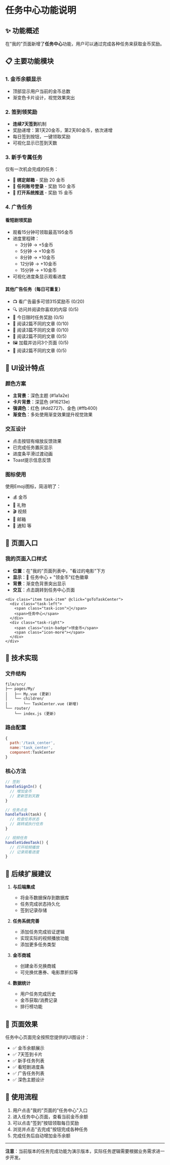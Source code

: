 # 任务中心功能说明

## ✨ 功能概述

在"我的"页面新增了**任务中心**功能，用户可以通过完成各种任务来获取金币奖励。

## 📋 主要功能模块

### 1. 金币余额显示
- 顶部显示用户当前的金币总数
- 渐变色卡片设计，视觉效果突出

### 2. 签到领奖励
- **连续7天签到**机制
- 奖励递增：第1天20金币，第2天80金币，依次递增
- 每日签到按钮，一键领取奖励
- 可视化显示已签到天数

### 3. 新手专属任务
仅有一次机会完成的任务：
- 📧 **绑定邮箱** - 奖励 20 金币
- 👤 **任何账号登录** - 奖励 150 金币
- 🔔 **打开系统推送** - 奖励 15 金币

### 4. 广告任务

#### 看短剧领奖励
- 观看15分钟可领取最高195金币
- 进度里程碑：
  - 3分钟 → +5金币
  - 5分钟 → +10金币
  - 8分钟 → +10金币
  - 12分钟 → +10金币
  - 15分钟 → +10金币
- 可视化进度条显示观看进度

#### 其他广告任务（每日可重复）
- 📺 看广告最多可领315奖励币 (0/20)
- 🔍 访问并阅读你喜欢的内容 (0/5)
- 🎯 今日限时任务奖励 (0/5)
- 📖 阅读2篇不同的文章 (0/10)
- 📰 阅读3篇不同的文章 (0/10)
- 📑 阅读2篇不同的文章 (0/5)
- 🖼️ 加载并访问3个页面 (0/5)
- 📄 阅读2篇不同的文章 (0/5)

## 🎨 UI设计特点

### 颜色方案
- **主背景**：深色主题 (#1a1a2e)
- **卡片背景**：深蓝色 (#16213e)
- **强调色**：红色 (#dd2727)、金色 (#ffb400)
- **渐变色**：多处使用渐变效果提升视觉效果

### 交互设计
- 点击按钮有缩放反馈效果
- 已完成任务置灰显示
- 进度条平滑过渡动画
- Toast提示信息反馈

### 图标使用
使用Emoji图标，简洁明了：
- 💰 金币
- 🎁 礼物
- 🎬 视频
- 📧 邮箱
- 🔔 通知
等

## 📱 页面入口

### 我的页面入口样式
- **位置**：在"我的"页面列表中，"看过的电影"下方
- **显示**：🎯 任务中心 + "领金币"红色徽章
- **背景**：渐变色背景突出显示
- **交互**：点击跳转到任务中心页面

```vue
<div class="item task-item" @click="goToTaskCenter">
  <div class="task-left">
    <span class="task-icon">🎯</span>
    <span>任务中心</span>
  </div>
  <div class="task-right">
    <span class="coin-badge">领金币</span>
    <span class="icon-more"></span>
  </div>
</div>
```

## 🔧 技术实现

### 文件结构
```
film/src/
├── pages/My/
│   ├── My.vue (更新)
│   └── children/
│       └── TaskCenter.vue (新增)
└── router/
    └── index.js (更新)
```

### 路由配置
```javascript
{
  path:'/task_center',
  name:'task_center',
  component:TaskCenter
}
```

### 核心方法
```javascript
// 签到
handleSignIn() {
  // 增加金币
  // 更新签到天数
}

// 任务点击
handleTask(task) {
  // 检查任务状态
  // 跳转或执行任务
}

// 视频任务
handleVideoTask() {
  // 打开视频播放
  // 记录观看进度
}
```

## 🚀 后续扩展建议

1. **与后端集成**
   - 将金币数据保存到数据库
   - 任务完成状态持久化
   - 签到记录存储

2. **任务系统完善**
   - 添加任务完成验证逻辑
   - 实现实际的视频播放功能
   - 添加更多任务类型

3. **金币商城**
   - 创建金币兑换商城
   - 可兑换优惠券、电影票折扣等

4. **数据统计**
   - 用户任务完成历史
   - 金币获取/消费记录
   - 排行榜功能

## 📸 页面效果

任务中心页面完全按照您提供的UI图设计：
- ✅ 金币余额展示
- ✅ 7天签到卡片
- ✅ 新手任务列表
- ✅ 看短剧进度条
- ✅ 广告任务列表
- ✅ 深色主题设计

## 🎯 使用流程

1. 用户点击"我的"页面的"任务中心"入口
2. 进入任务中心页面，查看当前金币余额
3. 可以点击"签到"按钮领取每日奖励
4. 浏览并点击"去完成"按钮完成各种任务
5. 完成任务后自动增加金币余额

---

**注意**：当前版本的任务完成功能为演示版本，实际任务逻辑需要根据业务需求进一步开发。
